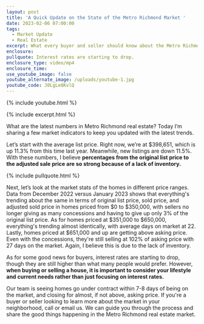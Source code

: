 ```yaml
---
layout: post
title: 'A Quick Update on the State of the Metro Richmond Market '
date: 2023-02-06 07:00:00
tags:
  - Market Update
  - Real Estate
excerpt: What every buyer and seller should know about the Metro Richmond market.
enclosure:
pullquote: Interest rates are starting to drop.
enclosure_type: video/mp4
enclosure_time:
use_youtube_image: false
youtube_alternate_image: /uploads/youtube-1.jpg
youtube_code: J0LgLe8KvlQ
---
```

{% include youtube.html %}

{% include excerpt.html %}

What are the latest numbers in Metro Richmond real estate? Today I’m sharing a few market indicators to keep you updated with the latest trends.

Let’s start with the average list price. Right now, we’re at $398,651, which is up 11.3% from this time last year. Meanwhile, new listings are down 11.5%. With these numbers, I believe **percentages from the original list price to the adjusted sale price are so strong because of a lack of inventory.**

{% include pullquote.html %}

Next, let’s look at the market stats of the homes in different price ranges. Data from December 2022 versus January 2023 shows that everything's trending about the same in terms of original list price, sold price, and adjusted sold price in homes priced from $0 to $350,000, with sellers no longer giving as many concessions and having to give up only 3% of the original list price. As for homes priced at $351,000 to $650,000, everything's trending almost identically, with average days on market at 22. Lastly, homes priced at $651,000 and up are getting above asking price. Even with the concessions, they're still selling at 102% of asking price with 27 days on the market. Again, I believe this is due to the lack of inventory.

As for some good news for buyers, interest rates are starting to drop, though they are still higher than what many people would prefer. However, **when buying or selling a house, it is important to consider your lifestyle and current needs rather than just focusing on interest rates.**

Our team is seeing homes go under contract within 7-8 days of being on the market, and closing for almost, if not above, asking price. If you're a buyer or seller looking to learn more about the market in your neighborhood, call or email us. We can guide you through the process and share the good things happening in the Metro Richmond real estate market.